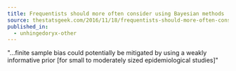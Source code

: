 ```yaml
---
title: Frequentists should more often consider using Bayesian methods
source: thestatsgeek.com/2016/11/18/frequentists-should-more-often-consider-using-bayesian-methods/
published_in:
  - unhingedoryx-other
---
```

"...finite sample bias could potentially be mitigated by using a weakly informative prior [for small to moderately sized epidemiological studies]"
